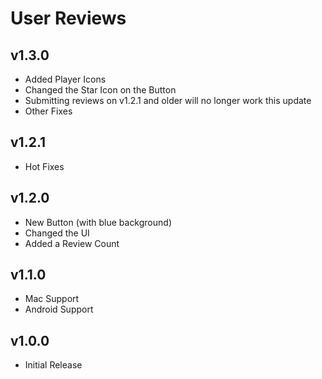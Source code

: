 # User Reviews
## v1.3.0
* Added Player Icons
* Changed the Star Icon on the Button
* Submitting reviews on v1.2.1 and older will no longer work this update
* Other Fixes
## v1.2.1
* Hot Fixes
## v1.2.0
* New Button (with blue background)
* Changed the UI
* Added a Review Count
## v1.1.0
* Mac Support
* Android Support
## v1.0.0
* Initial Release
